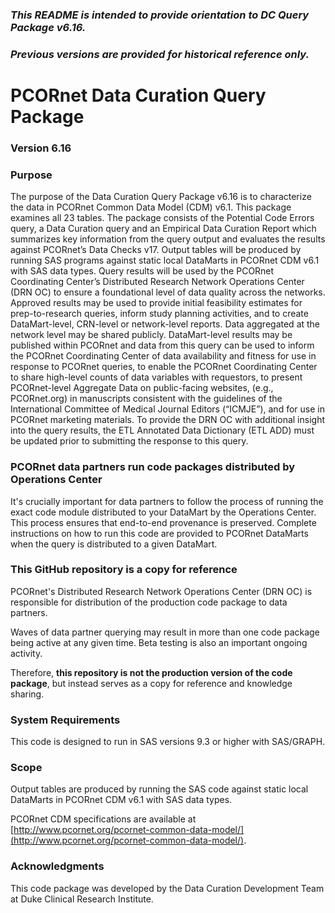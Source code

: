 ### *This README is intended to provide orientation to DC Query Package v6.16.*  
### *Previous versions are provided for historical reference only.*

# PCORnet Data Curation Query Package

### Version 6.16

### Purpose
The purpose of the Data Curation Query Package v6.16 is to characterize the data in PCORnet Common Data Model (CDM) v6.1. This package examines all 23 tables. The package consists of the Potential Code Errors query, a Data Curation query and an Empirical Data Curation Report which summarizes key information from the query output and evaluates the results against PCORnet’s Data Checks v17. Output tables will be produced by running SAS programs against static local DataMarts in PCORnet CDM v6.1 with SAS data types. 
Query results will be used by the PCORnet Coordinating Center’s Distributed Research Network Operations Center (DRN OC) to ensure a foundational level of data quality across the networks. Approved results may be used to provide initial feasibility estimates for prep-to-research queries, inform study planning activities, and to create DataMart-level, CRN-level or network-level reports. Data aggregated at the network level may be shared publicly. DataMart-level results may be published within PCORnet and data from this query can be used to inform the PCORnet Coordinating Center of data availability and fitness for use in response to PCORnet queries, to enable the PCORnet Coordinating Center to share high-level counts of data variables with requestors, to present PCORnet-level Aggregate Data on public-facing websites, (e.g., PCORnet.org) in manuscripts consistent with the guidelines of the International Committee of Medical Journal Editors (“ICMJE”), and for use in PCORnet marketing materials. 
To provide the DRN OC with additional insight into the query results, the ETL Annotated Data Dictionary (ETL ADD) must be updated prior to submitting the response to this query.  


### PCORnet data partners run code packages distributed by Operations Center
It's crucially important for data partners to follow the process of running the exact code module distributed to your DataMart by the Operations Center. This process ensures that end-to-end provenance is preserved. Complete instructions on how to run this code are provided to PCORnet DataMarts when the query is distributed to a given DataMart. 

### This GitHub repository is a copy for reference
PCORnet's Distributed Research Network Operations Center (DRN OC) is responsible for distribution of the production code package to data partners.

Waves of data partner querying may result in more than one code package being active at any given time. Beta testing is also an important ongoing activity.

Therefore, **this repository is not the production version of the code package**, but instead serves as a copy for reference and knowledge sharing.

### System Requirements
This code is designed to run in SAS versions 9.3 or higher with SAS/GRAPH.

### Scope
Output tables are produced by running the SAS code against static local DataMarts in PCORnet CDM v6.1 with SAS data types. 

PCORnet CDM specifications are available at [http://www.pcornet.org/pcornet-common-data-model/](http://www.pcornet.org/pcornet-common-data-model/). 

### Acknowledgments
This code package was developed by the Data Curation Development Team at Duke Clinical Research Institute.
